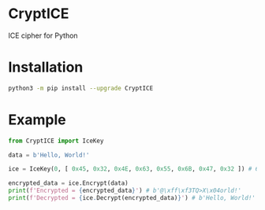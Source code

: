 # CryptICE
ICE cipher for Python

# Installation
```bash
python3 -m pip install --upgrade CryptICE
```

# Example
```python
from CryptICE import IceKey

data = b'Hello, World!'

ice = IceKey(0, [ 0x45, 0x32, 0x4E, 0x63, 0x55, 0x6B, 0x47, 0x32 ]) # 64 bit key used

encrypted_data = ice.Encrypt(data)
print(f'Encrypted = {encrypted_data}') # b'@\xff\xf3TQ>X\x04orld!'
print(f'Decrypted = {ice.Decrypt(encrypted_data)}') # b'Hello, World!'

```

